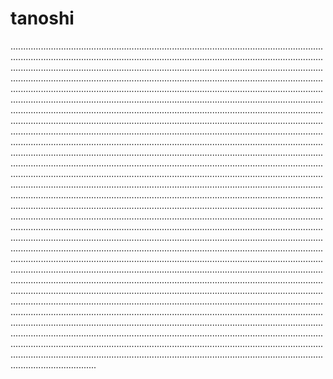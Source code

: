 # tanoshi
..........................................................................................................................................................................................................................................................................................................................................................................................................................................................................................................................................................................................................................................................................................................................................................................................................................................................................................................................................................................................................................................................................................................................................................................................................................................................................................................................................................................................................................................................................................................................................................................................................................................................................................................................................................................................................................................................................................................................................................................................................................................................................................................................................................................................................................................................................................................................................................................................................................................................................................................................................................................................................................................................................................................................................................................................................................................................................................................................................................................................................................................................................................................................................................................................................................................................................................................................................................................................................................................................................................................................................................................................................................................................................................................................................................................................................................................................................................................
